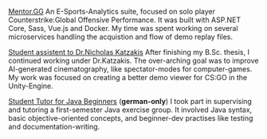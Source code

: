 [Mentor.GG](https://mentor.gg) An E-Sports-Analytics suite, focused on solo  player Counterstrike:Global Offensive Performance. It was built with ASP.NET Core, Sass, Vue.js and Docker. My time was spent working on several microservices handling the acquistion and flow of demo replay files. 

[Student assistent to Dr.Nicholas Katzakis](https://www.inf.uni-hamburg.de/en/inst/ab/hci/people/nikolaos-katzakis.html) After finishing my B.Sc. thesis, I continued working under Dr.Katzakis. The  over-arching goal was to improve AI-generated cinematography, like spectator-modes for computer-games. My work was focused on creating a better demo viewer for CS:GO  in the Unity-Engine.

[Student Tutor for Java Beginners](https://swa.informatik.uni-hamburg.de/lehrkonzept/se1.html)  (**german-only**) I took part in supervising and tutoring a first-semester Java exercise group. It involved Java syntax, basic objective-oriented concepts, and beginner-dev practises like testing and documentation-writing.
